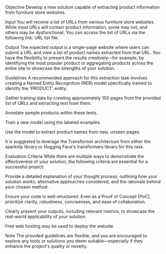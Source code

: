 Objective
Develop a new solution capable of extracting product information from furniture store websites.

Input
You will receive a list of URLs from various furniture store websites. While most URLs will contain product information, some may not, and others may be dysfunctional. You can access the list of URLs via the following link: URL list file.

Output
The expected output is a single-page website where users can submit a URL and view a list of product names extracted from that URL. You have the flexibility to present the results creatively—for example, by identifying the most popular product or aggregating products across the entire site to showcase the strengths of your solution.

Guidelines
A recommended approach for this extraction task involves creating a Named Entity Recognition (NER) model specifically trained to identify the 'PRODUCT' entity:

Gather training data by crawling approximately 100 pages from the provided list of URLs and extracting text from them.

Annotate sample products within these texts.

Train a new model using the labeled examples.

Use the model to extract product names from new, unseen pages.

It is suggested to leverage the Transformer architecture from either the sparknlp library or Hugging Face's transformers library for this task.

Evaluation Criteria
While there are multiple ways to demonstrate the effectiveness of your solution, the following criteria are essential for a successful project:

Provide a detailed explanation of your thought process, outlining how your solution works, alternative approaches considered, and the rationale behind your chosen method.

Ensure your code is well-structured. Even as a Proof of Concept (PoC), prioritize clarity, robustness, conciseness, and ease of collaboration.

Clearly present your outputs, including relevant metrics, to showcase the real-world applicability of your solution.

Free web hosting may be used to deploy the website.

Note
The provided guidelines are flexible, and you are encouraged to explore any tools or solutions you deem suitable—especially if they enhance the project's quality or novelty.

